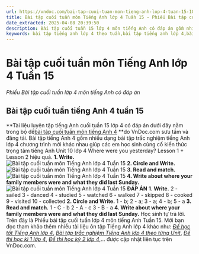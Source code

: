 ```yaml
---
url: https://vndoc.com/bai-tap-cuoi-tuan-mon-tieng-anh-lop-4-tuan-15-189826
title: Bài tập cuối tuần môn Tiếng Anh lớp 4 Tuần 15 - Phiếu Bài tập cuối tuần lớp 4 môn tiếng Anh có đáp án - VnDoc.com
date_extracted: 2025-04-08 20:39:50
description: Bài tập cuối tuần 15 lớp 4 môn tiếng Anh có đáp án gồm nhiều dạng bài tập tiếng Anh 4 khác nhau giúp các em củng cố kiến thức tiếng Anh Unit 10 lớp 4 What were you yesterday Lesson 1 + Lesson 2 hiệu quả.
keywords: bài tập tiếng anh lớp 4 theo tuần,bài tập tiếng anh lớp 4,bài tập tiếng anh lớp 4 theo unit,bài tập cuối tuần lớp 4,bài tập cuối tuần lớp 4 tuần 15,bài tập cuối tuần lớp 4 tuần 15 môn tiếng anh,bài tập cuối tuần tiếng anh lớp 4,phiếu bài tập cuối tuần lớp 4,phiếu bài tập cuối tuần lớp 4 tuần 14,Đề luyện cuối tuần môn Tiếng Anh lớp 4,bài tập cuối tuần tiếng anh lớp 4 tuần 15,tiếng anh unit 10 lớp 4,unit 10 where were you yesterday
---
```


# Bài tập cuối tuần môn Tiếng Anh lớp 4 Tuần 15
 _Phiếu Bài tập cuối tuần lớp 4 môn tiếng Anh có đáp án_
## Bài tập cuối tuần tiếng Anh 4 tuần 15
**Tài liệu luyện tập tiếng Anh cuối tuần 15 lớp 4 có đáp án dưới đây nằm trong bộ đề[bài tập cuối tuần môn tiếng Anh 4](<https://vndoc.com/bai-tap-cuoi-tuan-tieng-anh-lop4>) **do VnDoc.com sưu tầm và đăng tải. Bài tập tiếng Anh 4 gồm nhiều dạng bài tập trắc nghiệm tiếng Anh lớp 4 chương trình mới khác nhau giúp các em học sinh củng cố kiến thức trọng tâm tiếng Anh Unit 10 lớp 4 Where were you yesterday? Lesson 1 + Lesson 2 hiệu quả.
**1\. Write.**
![Bài tập cuối tuần môn Tiếng Anh lớp 4 Tuần 15](https://i.vdoc.vn/data/image/2019/12/11/bai-tap-cuoi-tuan-mon-tieng-anh-lop-4-tuan-15-1.png)
**2\. Circle and Write.**
![Bài tập cuối tuần môn Tiếng Anh lớp 4 Tuần 15](https://i.vdoc.vn/data/image/2019/12/11/bai-tap-cuoi-tuan-mon-tieng-anh-lop-4-tuan-15-2.png)
**3\. Read and match.**
![Bài tập cuối tuần môn Tiếng Anh lớp 4 Tuần 15](https://i.vdoc.vn/data/image/2019/12/11/bai-tap-cuoi-tuan-mon-tieng-anh-lop-4-tuan-15-3.png)
**4\. Write about where your family members were and what they did last Sunday.**
![Bài tập cuối tuần môn Tiếng Anh lớp 4 Tuần 15](https://i.vdoc.vn/data/image/2019/12/11/bai-tap-cuoi-tuan-mon-tieng-anh-lop-4-tuan-15-4.png)
**ĐÁP ÁN**
**1\. Write.**
2 - sailed
3 - danced
4 - studied
5 - watched
6 - walked
7 - skipped
8 - cooked
9 - visited
10 - collected
**2\. Circle and Write.**
1 - b; 2 - a; 3 - a; 4 - b; 5 - a
**3\. Read and match.**
1 - C - b
2 - A - c
3 - B - a
**4\. Write about where your family members were and what they did last Sunday.**
Học sinh tự trả lời.
Trên đây là Phiếu bài tập cuối tuần lớp 4 môn tiếng Anh Tuần 15. Mời bạn đọc tham khảo thêm nhiều tài liệu ôn tập Tiếng Anh lớp 4 khác như: [_Để học tốt Tiếng Anh lớp 4_](<https://vndoc.com/tieng-anh-lop4>), [_Bài tập trắc nghiệm Tiếng Anh lớp 4 theo từng Unit_](<https://vndoc.com/test-tieng-anh-lop4>), [_Đề thi học kì 1 lớp 4_](<https://vndoc.com/de-thi-hoc-ki-1-lop4>), [_Đề thi học kỳ 2 lớp 4_](<https://vndoc.com/de-thi-hoc-ki-2-lop4>),... được cập nhật liên tục trên VnDoc.com.
